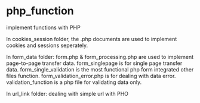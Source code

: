 php_function
============

implement functions with PHP

In cookies_session folder, the .php documents are used to implement cookies and sessions seperately.

In form_data folder:
form.php & form_processing.php are used to implement page-to-page transfer data.
form_singlepage is for single page transfer data.
form_single_validation is the most functional php form integrated other files function.
form_validation_error.php is for dealing with data error.
validation_function is a php file for validating data only.

In url_link folder: dealing with simple url with PHO
